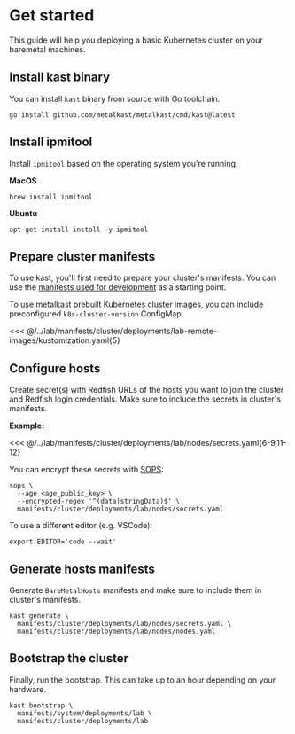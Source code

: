 # Get started

This guide will help you deploying a basic Kubernetes cluster on your baremetal machines.

## Install kast binary

You can install `kast` binary from source with Go toolchain.

```shell
go install github.com/metalkast/metalkast/cmd/kast@latest
```

## Install ipmitool

Install `ipmitool` based on the operating system you're running.

**MacOS**

```shell
brew install ipmitool
```

**Ubuntu**

```shell
apt-get install install -y ipmitool
```

## Prepare cluster manifests

To use kast, you'll first need to prepare your cluster's manifests.
You can use the [manifests used for development](https://github.com/metalkast/metalkast/tree/main/lab/manifests) as a starting point.

To use metalkast prebuilt Kubernetes cluster images, you can include preconfigured `k8s-cluster-version` ConfigMap.

<<< @/../lab/manifests/cluster/deployments/lab-remote-images/kustomization.yaml{5}

## Configure hosts

Create secret(s) with Redfish URLs of the hosts you want to join the cluster and Redfish login credentials. Make sure to include the secrets in cluster's manifests.

**Example:**

<<< @/../lab/manifests/cluster/deployments/lab/nodes/secrets.yaml{6-9,11-12}

You can encrypt these secrets with [SOPS][sops]:

```shell
sops \
  --age <age_public_key> \
  --encrypted-regex '^(data|stringData)$' \
  manifests/cluster/deployments/lab/nodes/secrets.yaml
```

To use a different editor (e.g. VSCode):

```shell
export EDITOR='code --wait'
```

## Generate hosts manifests

Generate `BareMetalHosts` manifests and make sure to include them in cluster's manifests.

```shell { name=generate }
kast generate \
  manifests/cluster/deployments/lab/nodes/secrets.yaml \
  manifests/cluster/deployments/lab/nodes/nodes.yaml
```

## Bootstrap the cluster

Finally, run the bootstrap. This can take up to an hour depending on your hardware.

```shell { name=bootstrap }
kast bootstrap \
  manifests/system/deployments/lab \
  manifests/cluster/deployments/lab
```

[sops]: https://github.com/getsops/sops
